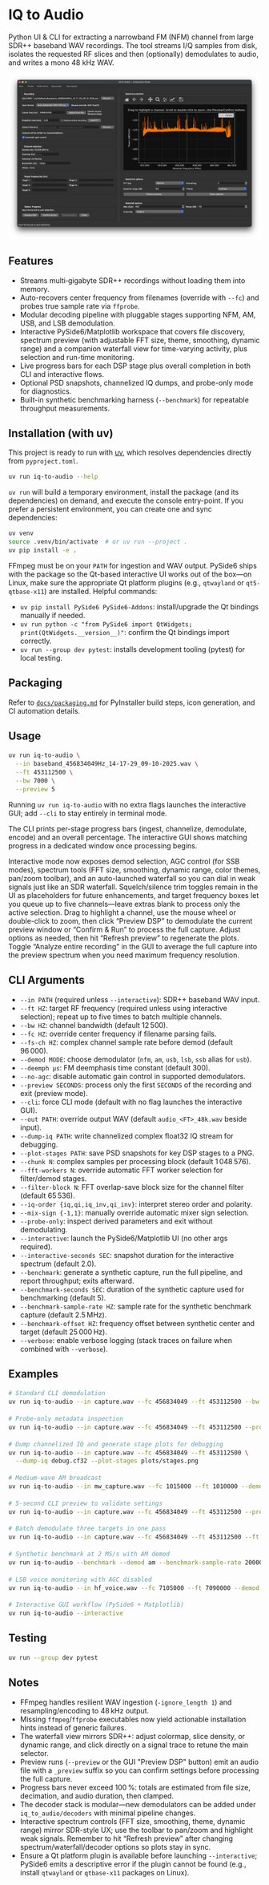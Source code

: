 # IQ to Audio

Python UI & CLI for extracting a narrowband FM (NFM) channel from large SDR++ baseband WAV recordings. The tool streams I/Q samples from disk, isolates the requested RF slices and then (optionally) demodulates to audio, and writes a mono 48 kHz WAV.

![IQ to Audio Screenshot](docs/ss.png)

## Features

- Streams multi‑gigabyte SDR++ recordings without loading them into memory.
- Auto-recovers center frequency from filenames (override with `--fc`) and probes true sample rate via `ffprobe`.
- Modular decoding pipeline with pluggable stages supporting NFM, AM, USB, and LSB demodulation.
- Interactive PySide6/Matplotlib workspace that covers file discovery, spectrum preview (with adjustable FFT size, theme, smoothing, dynamic range) and a companion waterfall view for time-varying activity, plus selection and run-time monitoring.
- Live progress bars for each DSP stage plus overall completion in both CLI and interactive flows.
- Optional PSD snapshots, channelized IQ dumps, and probe-only mode for diagnostics.
- Built-in synthetic benchmarking harness (`--benchmark`) for repeatable throughput measurements.

## Installation (with uv)

This project is ready to run with [uv](https://github.com/astral-sh/uv), which resolves dependencies directly from `pyproject.toml`.

```bash
uv run iq-to-audio --help
```

`uv run` will build a temporary environment, install the package (and its dependencies) on demand, and execute the console entry-point. If you prefer a persistent environment, you can create one and sync dependencies:

```bash
uv venv
source .venv/bin/activate  # or uv run --project .
uv pip install -e .
```

FFmpeg must be on your `PATH` for ingestion and WAV output. PySide6 ships with the package so the Qt-based interactive UI works out of the box—on Linux, make sure the appropriate Qt platform plugins (e.g., `qtwayland` or `qt5-qtbase-x11`) are installed. Helpful commands:

- `uv pip install PySide6 PySide6-Addons`: install/upgrade the Qt bindings manually if needed.
- `uv run python -c "from PySide6 import QtWidgets; print(QtWidgets.__version__)"`: confirm the Qt bindings import correctly.
- `uv run --group dev pytest`: installs development tooling (pytest) for local testing.

## Packaging

Refer to [`docs/packaging.md`](docs/packaging.md) for PyInstaller build steps,
icon generation, and CI automation details.

## Usage

```bash
uv run iq-to-audio \
  --in baseband_456834049Hz_14-17-29_09-10-2025.wav \
  --ft 453112500 \
  --bw 7000 \
  --preview 5
```

Running `uv run iq-to-audio` with no extra flags launches the interactive GUI; add `--cli` to stay entirely in terminal mode.

The CLI prints per-stage progress bars (ingest, channelize, demodulate, encode) and an overall percentage. The interactive GUI shows matching progress in a dedicated window once processing begins.

Interactive mode now exposes demod selection, AGC control (for SSB modes), spectrum tools (FFT size, smoothing, dynamic range, color themes, pan/zoom toolbar), and an auto-launched waterfall so you can dial in weak signals just like an SDR waterfall. Squelch/silence trim toggles remain in the UI as placeholders for future enhancements, and target frequency boxes let you queue up to five channels—leave extras blank to process only the active selection. Drag to highlight a channel, use the mouse wheel or double-click to zoom, then click “Preview DSP” to demodulate the current preview window or “Confirm & Run” to process the full capture. Adjust options as needed, then hit “Refresh preview” to regenerate the plots.
Toggle “Analyze entire recording” in the GUI to average the full capture into the preview spectrum when you need maximum frequency resolution.

## CLI Arguments

- `--in PATH` (required unless `--interactive`): SDR++ baseband WAV input.
- `--ft HZ`: target RF frequency (required unless using interactive selection); repeat up to five times to batch multiple channels.
- `--bw HZ`: channel bandwidth (default 12 500).
- `--fc HZ`: override center frequency if filename parsing fails.
- `--fs-ch HZ`: complex channel sample rate before demod (default 96 000).
- `--demod MODE`: choose demodulator (`nfm`, `am`, `usb`, `lsb`, `ssb` alias for `usb`).
- `--deemph µs`: FM deemphasis time constant (default 300).
- `--no-agc`: disable automatic gain control in supported demodulators.
- `--preview SECONDS`: process only the first `SECONDS` of the recording and exit (preview mode).
- `--cli`: force CLI mode (default with no flag launches the interactive GUI).
- `--out PATH`: override output WAV (default `audio_<FT>_48k.wav` beside input).
- `--dump-iq PATH`: write channelized complex float32 IQ stream for debugging.
- `--plot-stages PATH`: save PSD snapshots for key DSP stages to a PNG.
- `--chunk N`: complex samples per processing block (default 1 048 576).
- `--fft-workers N`: override automatic FFT worker selection for filter/demod stages.
- `--filter-block N`: FFT overlap-save block size for the channel filter (default 65 536).
- `--iq-order {iq,qi,iq_inv,qi_inv}`: interpret stereo order and polarity.
- `--mix-sign {-1,1}`: manually override automatic mixer sign selection.
- `--probe-only`: inspect derived parameters and exit without demodulating.
- `--interactive`: launch the PySide6/Matplotlib UI (no other args required).
- `--interactive-seconds SEC`: snapshot duration for the interactive spectrum (default 2.0).
- `--benchmark`: generate a synthetic capture, run the full pipeline, and report throughput; exits afterward.
- `--benchmark-seconds SEC`: duration of the synthetic capture used for benchmarking (default 5).
- `--benchmark-sample-rate HZ`: sample rate for the synthetic benchmark capture (default 2.5 MHz).
- `--benchmark-offset HZ`: frequency offset between synthetic center and target (default 25 000 Hz).
- `--verbose`: enable verbose logging (stack traces on failure when combined with `--verbose`).

## Examples

```bash
# Standard CLI demodulation
uv run iq-to-audio --in capture.wav --fc 456834049 --ft 453112500 --bw 9000

# Probe-only metadata inspection
uv run iq-to-audio --in capture.wav --fc 456834049 --ft 453112500 --probe-only

# Dump channelized IQ and generate stage plots for debugging
uv run iq-to-audio --in capture.wav --fc 456834049 --ft 453112500 \
  --dump-iq debug.cf32 --plot-stages plots/stages.png

# Medium-wave AM broadcast
uv run iq-to-audio --in mw_capture.wav --fc 1015000 --ft 1010000 --demod am --bw 10000

# 5-second CLI preview to validate settings
uv run iq-to-audio --in capture.wav --fc 456834049 --ft 453112500 --preview 5

# Batch demodulate three targets in one pass
uv run iq-to-audio --in capture.wav --fc 456834049 --ft 453112500 --ft 453137500 --ft 453200000 --out multi.wav

# Synthetic benchmark at 2 MS/s with AM demod
uv run iq-to-audio --benchmark --demod am --benchmark-sample-rate 2000000 --benchmark-seconds 3

# LSB voice monitoring with AGC disabled
uv run iq-to-audio --in hf_voice.wav --fc 7105000 --ft 7090000 --demod lsb --no-agc

# Interactive GUI workflow (PySide6 + Matplotlib)
uv run iq-to-audio --interactive
```

## Testing

```bash
uv run --group dev pytest
```

## Notes

- FFmpeg handles resilient WAV ingestion (`-ignore_length 1`) and resampling/encoding to 48 kHz output.
- Missing `ffmpeg`/`ffprobe` executables now yield actionable installation hints instead of generic failures.
- The waterfall view mirrors SDR++: adjust colormap, slice density, or dynamic range, and click directly on a signal trace to retune the main selector.
- Preview runs (`--preview` or the GUI "Preview DSP" button) emit an audio file with a `_preview` suffix so you can confirm settings before processing the full capture.
- Progress bars never exceed 100 %: totals are estimated from file size, decimation, and audio duration, then clamped.
- The decoder stack is modular—new demodulators can be added under `iq_to_audio/decoders` with minimal pipeline changes.
- Interactive spectrum controls (FFT size, smoothing, theme, dynamic range) mirror SDR-style UX; use the toolbar to pan/zoom and highlight weak signals. Remember to hit “Refresh preview” after changing spectrum/waterfall/decoder options so plots stay in sync.
- Ensure a Qt platform plugin is available before launching `--interactive`; PySide6 emits a descriptive error if the plugin cannot be found (e.g., install `qtwayland` or `qtbase-x11` packages on Linux).
